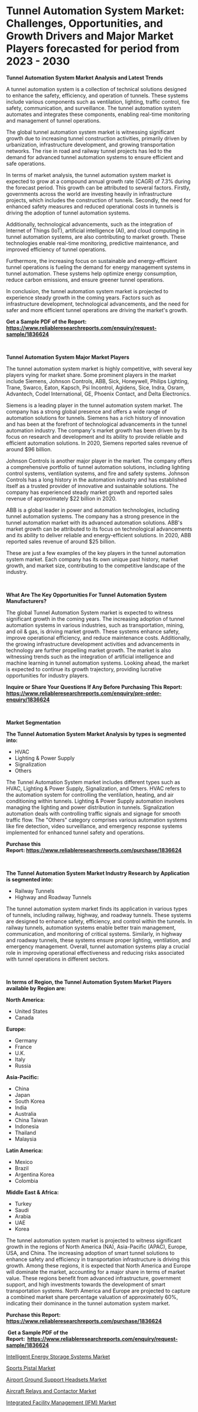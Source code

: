 <p><h1>Tunnel Automation System Market: Challenges, Opportunities, and Growth Drivers and Major Market Players forecasted for period from 2023 - 2030</h1></p><p><strong>Tunnel Automation System Market Analysis and Latest Trends</strong></p>
<p><p>A tunnel automation system is a collection of technical solutions designed to enhance the safety, efficiency, and operation of tunnels. These systems include various components such as ventilation, lighting, traffic control, fire safety, communication, and surveillance. The tunnel automation system automates and integrates these components, enabling real-time monitoring and management of tunnel operations.</p><p>The global tunnel automation system market is witnessing significant growth due to increasing tunnel construction activities, primarily driven by urbanization, infrastructure development, and growing transportation networks. The rise in road and railway tunnel projects has led to the demand for advanced tunnel automation systems to ensure efficient and safe operations.</p><p>In terms of market analysis, the tunnel automation system market is expected to grow at a compound annual growth rate (CAGR) of 7.3% during the forecast period. This growth can be attributed to several factors. Firstly, governments across the world are investing heavily in infrastructure projects, which includes the construction of tunnels. Secondly, the need for enhanced safety measures and reduced operational costs in tunnels is driving the adoption of tunnel automation systems. </p><p>Additionally, technological advancements, such as the integration of Internet of Things (IoT), artificial intelligence (AI), and cloud computing in tunnel automation systems, are also contributing to market growth. These technologies enable real-time monitoring, predictive maintenance, and improved efficiency of tunnel operations.</p><p>Furthermore, the increasing focus on sustainable and energy-efficient tunnel operations is fueling the demand for energy management systems in tunnel automation. These systems help optimize energy consumption, reduce carbon emissions, and ensure greener tunnel operations.</p><p>In conclusion, the tunnel automation system market is projected to experience steady growth in the coming years. Factors such as infrastructure development, technological advancements, and the need for safer and more efficient tunnel operations are driving the market's growth.</p></p>
<p><strong>Get a Sample PDF of the Report:&nbsp; <a href="https://www.reliableresearchreports.com/enquiry/request-sample/1836624">https://www.reliableresearchreports.com/enquiry/request-sample/1836624</a></strong></p>
<p>&nbsp;</p>
<p><strong>Tunnel Automation System Major Market Players</strong></p>
<p><p>The tunnel automation system market is highly competitive, with several key players vying for market share. Some prominent players in the market include Siemens, Johnson Controls, ABB, Sick, Honeywell, Philips Lighting, Trane, Swarco, Eaton, Kapsch, Psi Incontrol, Agidens, Sice, Indra, Osram, Advantech, Codel International, GE, Phoenix Contact, and Delta Electronics. </p><p>Siemens is a leading player in the tunnel automation system market. The company has a strong global presence and offers a wide range of automation solutions for tunnels. Siemens has a rich history of innovation and has been at the forefront of technological advancements in the tunnel automation industry. The company's market growth has been driven by its focus on research and development and its ability to provide reliable and efficient automation solutions. In 2020, Siemens reported sales revenue of around $96 billion.</p><p>Johnson Controls is another major player in the market. The company offers a comprehensive portfolio of tunnel automation solutions, including lighting control systems, ventilation systems, and fire and safety systems. Johnson Controls has a long history in the automation industry and has established itself as a trusted provider of innovative and sustainable solutions. The company has experienced steady market growth and reported sales revenue of approximately $22 billion in 2020.</p><p>ABB is a global leader in power and automation technologies, including tunnel automation systems. The company has a strong presence in the tunnel automation market with its advanced automation solutions. ABB's market growth can be attributed to its focus on technological advancements and its ability to deliver reliable and energy-efficient solutions. In 2020, ABB reported sales revenue of around $25 billion.</p><p>These are just a few examples of the key players in the tunnel automation system market. Each company has its own unique past history, market growth, and market size, contributing to the competitive landscape of the industry.</p></p>
<p>&nbsp;</p>
<p><strong>What Are The Key Opportunities For Tunnel Automation System Manufacturers?</strong></p>
<p><p>The global Tunnel Automation System market is expected to witness significant growth in the coming years. The increasing adoption of tunnel automation systems in various industries, such as transportation, mining, and oil & gas, is driving market growth. These systems enhance safety, improve operational efficiency, and reduce maintenance costs. Additionally, the growing infrastructure development activities and advancements in technology are further propelling market growth. The market is also witnessing trends such as the integration of artificial intelligence and machine learning in tunnel automation systems. Looking ahead, the market is expected to continue its growth trajectory, providing lucrative opportunities for industry players.</p></p>
<p><strong>Inquire or Share Your Questions If Any Before Purchasing This Report: <a href="https://www.reliableresearchreports.com/enquiry/pre-order-enquiry/1836624">https://www.reliableresearchreports.com/enquiry/pre-order-enquiry/1836624</a></strong></p>
<p>&nbsp;</p>
<p><strong>Market Segmentation</strong></p>
<p><strong>The Tunnel Automation System Market Analysis by types is segmented into:</strong></p>
<p><ul><li>HVAC</li><li>Lighting & Power Supply</li><li>Signalization</li><li>Others</li></ul></p>
<p><p>The Tunnel Automation System market includes different types such as HVAC, Lighting & Power Supply, Signalization, and Others. HVAC refers to the automation system for controlling the ventilation, heating, and air conditioning within tunnels. Lighting & Power Supply automation involves managing the lighting and power distribution in tunnels. Signalization automation deals with controlling traffic signals and signage for smooth traffic flow. The "Others" category comprises various automation systems like fire detection, video surveillance, and emergency response systems implemented for enhanced tunnel safety and operations.</p></p>
<p><strong>Purchase this Report:&nbsp;<a href="https://www.reliableresearchreports.com/purchase/1836624">https://www.reliableresearchreports.com/purchase/1836624</a></strong></p>
<p>&nbsp;</p>
<p><strong>The Tunnel Automation System Market Industry Research by Application is segmented into:</strong></p>
<p><ul><li>Railway Tunnels</li><li>Highway and Roadway Tunnels</li></ul></p>
<p><p>The tunnel automation system market finds its application in various types of tunnels, including railway, highway, and roadway tunnels. These systems are designed to enhance safety, efficiency, and control within the tunnels. In railway tunnels, automation systems enable better train management, communication, and monitoring of critical systems. Similarly, in highway and roadway tunnels, these systems ensure proper lighting, ventilation, and emergency management. Overall, tunnel automation systems play a crucial role in improving operational effectiveness and reducing risks associated with tunnel operations in different sectors.</p></p>
<p>&nbsp;</p>
<p><strong>In terms of Region, the Tunnel Automation System Market Players available by Region are:</strong></p>
<p>
    <p> <strong> North America: </strong>
        <ul>
            <li>United States</li>
            <li>Canada</li>
        </ul>
        </p> 
    <p> <strong> Europe: </strong>
        <ul>
            <li>Germany</li>
            <li>France</li>
            <li>U.K.</li>
            <li>Italy</li>
            <li>Russia</li>
        </ul>
        </p> 
    <p> <strong> Asia-Pacific: </strong>
        <ul>
            <li>China</li>
            <li>Japan</li>
            <li>South Korea</li>
            <li>India</li>
            <li>Australia</li>
            <li>China Taiwan</li>
            <li>Indonesia</li>
            <li>Thailand</li>
            <li>Malaysia</li>
        </ul>
        </p> 
    <p> <strong> Latin America: </strong>
        <ul>
            <li>Mexico</li>
            <li>Brazil</li>
            <li>Argentina Korea</li>
            <li>Colombia</li>
        </ul>
        </p> 
    <p> <strong> Middle East & Africa: </strong>
        <ul>
            <li>Turkey</li>
            <li>Saudi</li>
            <li>Arabia</li>
            <li>UAE</li>
            <li>Korea</li>
        </ul>
    </p>
    </p>
<p><p>The tunnel automation system market is projected to witness significant growth in the regions of North America (NA), Asia-Pacific (APAC), Europe, USA, and China. The increasing adoption of smart tunnel solutions to enhance safety and efficiency in transportation infrastructure is driving this growth. Among these regions, it is expected that North America and Europe will dominate the market, accounting for a major share in terms of market value. These regions benefit from advanced infrastructure, government support, and high investments towards the development of smart transportation systems. North America and Europe are projected to capture a combined market share percentage valuation of approximately 60%, indicating their dominance in the tunnel automation system market.</p></p>
<p><strong>Purchase this Report: <a href="https://www.reliableresearchreports.com/purchase/1836624">https://www.reliableresearchreports.com/purchase/1836624</a></strong></p>
<p>&nbsp;<strong>Get a Sample PDF of the Report:&nbsp;&nbsp;<a href="https://www.reliableresearchreports.com/enquiry/request-sample/1836624">https://www.reliableresearchreports.com/enquiry/request-sample/1836624</a></strong></p>
<p><strong></strong></p>
<p><p><a href="https://github.com/abbypearson7765/Market-Research-Report-List-1/blob/main/intelligent-energy-storage-systems-market.md">Intelligent Energy Storage Systems Market</a></p><p><a href="https://medium.com/@bonniehoppe2023/sports-pistal-market-size-cagr-trends-2024-2030-4c3bd2d3c30f">Sports Pistal Market</a></p><p><a href="https://www.linkedin.com/pulse/airport-ground-support-headsets-market-size-growth-forecast/">Airport Ground Support Headsets Market</a></p><p><a href="https://www.linkedin.com/pulse/aircraft-relays-contactor-market-size-share-global-analysis/">Aircraft Relays and Contactor Market</a></p><p><a href="https://github.com/grishafomin4852/Market-Research-Report-List-1/blob/main/integrated-facility-management-ifm-market.md">Integrated Facility Management (IFM) Market</a></p></p>
